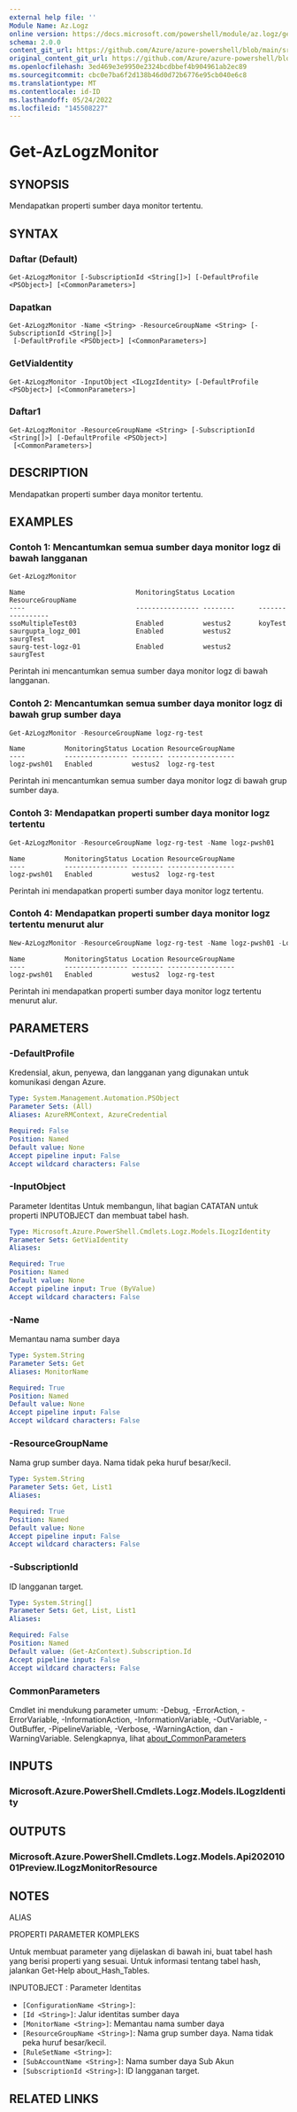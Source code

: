 ```yaml
---
external help file: ''
Module Name: Az.Logz
online version: https://docs.microsoft.com/powershell/module/az.logz/get-azlogzmonitor
schema: 2.0.0
content_git_url: https://github.com/Azure/azure-powershell/blob/main/src/Logz/help/Get-AzLogzMonitor.md
original_content_git_url: https://github.com/Azure/azure-powershell/blob/main/src/Logz/help/Get-AzLogzMonitor.md
ms.openlocfilehash: 3ed469e3e9950e2324bcdbbef4b904961ab2ec89
ms.sourcegitcommit: cbc0e7ba6f2d138b46d0d72b6776e95cb040e6c8
ms.translationtype: MT
ms.contentlocale: id-ID
ms.lasthandoff: 05/24/2022
ms.locfileid: "145508227"
---
```

# Get-AzLogzMonitor

## SYNOPSIS
Mendapatkan properti sumber daya monitor tertentu.

## SYNTAX

### Daftar (Default)
```
Get-AzLogzMonitor [-SubscriptionId <String[]>] [-DefaultProfile <PSObject>] [<CommonParameters>]
```

### Dapatkan
```
Get-AzLogzMonitor -Name <String> -ResourceGroupName <String> [-SubscriptionId <String[]>]
 [-DefaultProfile <PSObject>] [<CommonParameters>]
```

### GetViaIdentity
```
Get-AzLogzMonitor -InputObject <ILogzIdentity> [-DefaultProfile <PSObject>] [<CommonParameters>]
```

### Daftar1
```
Get-AzLogzMonitor -ResourceGroupName <String> [-SubscriptionId <String[]>] [-DefaultProfile <PSObject>]
 [<CommonParameters>]
```

## DESCRIPTION
Mendapatkan properti sumber daya monitor tertentu.

## EXAMPLES

### Contoh 1: Mencantumkan semua sumber daya monitor logz di bawah langganan
```powershell
Get-AzLogzMonitor
```

```output
Name                            MonitoringStatus Location      ResourceGroupName
----                            ---------------- --------      -----------------
ssoMultipleTest03               Enabled          westus2       koyTest
saurgupta_logz_001              Enabled          westus2       saurgTest
saurg-test-logz-01              Enabled          westus2       saurgTest
```

Perintah ini mencantumkan semua sumber daya monitor logz di bawah langganan.

### Contoh 2: Mencantumkan semua sumber daya monitor logz di bawah grup sumber daya
```powershell
Get-AzLogzMonitor -ResourceGroupName logz-rg-test
```

```output
Name          MonitoringStatus Location ResourceGroupName
----          ---------------- -------- -----------------
logz-pwsh01   Enabled          westus2  logz-rg-test
```

Perintah ini mencantumkan semua sumber daya monitor logz di bawah grup sumber daya.

### Contoh 3: Mendapatkan properti sumber daya monitor logz tertentu
```powershell
Get-AzLogzMonitor -ResourceGroupName logz-rg-test -Name logz-pwsh01
```

```output
Name          MonitoringStatus Location ResourceGroupName
----          ---------------- -------- -----------------
logz-pwsh01   Enabled          westus2  logz-rg-test
```

Perintah ini mendapatkan properti sumber daya monitor logz tertentu.

### Contoh 4: Mendapatkan properti sumber daya monitor logz tertentu menurut alur
```powershell
New-AzLogzMonitor -ResourceGroupName logz-rg-test -Name logz-pwsh01 -Location 'westus2' -PlanBillingCycle 'Monthly' -PlanUsageType 'PAYG' -PlanDetail '100gb14days' -PlanEffectiveDate (Get-Date -AsUTC) -UserInfoEmailAddress 'xxxxx@microsoft.com' -UserInfoPhoneNumber 'xxxxxxxx' -UserInfoFirstName 'xxx' -UserInfoLastName 'xxx' | Get-AzLogzMonitor
```

```output
Name          MonitoringStatus Location ResourceGroupName
----          ---------------- -------- -----------------
logz-pwsh01   Enabled          westus2  logz-rg-test
```

Perintah ini mendapatkan properti sumber daya monitor logz tertentu menurut alur.

## PARAMETERS

### -DefaultProfile
Kredensial, akun, penyewa, dan langganan yang digunakan untuk komunikasi dengan Azure.

```yaml
Type: System.Management.Automation.PSObject
Parameter Sets: (All)
Aliases: AzureRMContext, AzureCredential

Required: False
Position: Named
Default value: None
Accept pipeline input: False
Accept wildcard characters: False
```

### -InputObject
Parameter Identitas Untuk membangun, lihat bagian CATATAN untuk properti INPUTOBJECT dan membuat tabel hash.

```yaml
Type: Microsoft.Azure.PowerShell.Cmdlets.Logz.Models.ILogzIdentity
Parameter Sets: GetViaIdentity
Aliases:

Required: True
Position: Named
Default value: None
Accept pipeline input: True (ByValue)
Accept wildcard characters: False
```

### -Name
Memantau nama sumber daya

```yaml
Type: System.String
Parameter Sets: Get
Aliases: MonitorName

Required: True
Position: Named
Default value: None
Accept pipeline input: False
Accept wildcard characters: False
```

### -ResourceGroupName
Nama grup sumber daya.
Nama tidak peka huruf besar/kecil.

```yaml
Type: System.String
Parameter Sets: Get, List1
Aliases:

Required: True
Position: Named
Default value: None
Accept pipeline input: False
Accept wildcard characters: False
```

### -SubscriptionId
ID langganan target.

```yaml
Type: System.String[]
Parameter Sets: Get, List, List1
Aliases:

Required: False
Position: Named
Default value: (Get-AzContext).Subscription.Id
Accept pipeline input: False
Accept wildcard characters: False
```

### CommonParameters
Cmdlet ini mendukung parameter umum: -Debug, -ErrorAction, -ErrorVariable, -InformationAction, -InformationVariable, -OutVariable, -OutBuffer, -PipelineVariable, -Verbose, -WarningAction, dan -WarningVariable. Selengkapnya, lihat [about_CommonParameters](http://go.microsoft.com/fwlink/?LinkID=113216)

## INPUTS

### Microsoft.Azure.PowerShell.Cmdlets.Logz.Models.ILogzIdentity

## OUTPUTS

### Microsoft.Azure.PowerShell.Cmdlets.Logz.Models.Api20201001Preview.ILogzMonitorResource

## NOTES

ALIAS

PROPERTI PARAMETER KOMPLEKS

Untuk membuat parameter yang dijelaskan di bawah ini, buat tabel hash yang berisi properti yang sesuai. Untuk informasi tentang tabel hash, jalankan Get-Help about_Hash_Tables.


INPUTOBJECT <ILogzIdentity>: Parameter Identitas
  - `[ConfigurationName <String>]`: 
  - `[Id <String>]`: Jalur identitas sumber daya
  - `[MonitorName <String>]`: Memantau nama sumber daya
  - `[ResourceGroupName <String>]`: Nama grup sumber daya. Nama tidak peka huruf besar/kecil.
  - `[RuleSetName <String>]`: 
  - `[SubAccountName <String>]`: Nama sumber daya Sub Akun
  - `[SubscriptionId <String>]`: ID langganan target.

## RELATED LINKS


